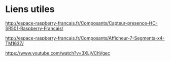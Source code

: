 # Liens utiles
http://espace-raspberry-francais.fr/Composants/Capteur-presence-HC-SR501-Raspberry-Francais/

http://espace-raspberry-francais.fr/Composants/Afficheur-7-Segments-x4-TM1637/

https://www.youtube.com/watch?v=3XLjVChVgec
